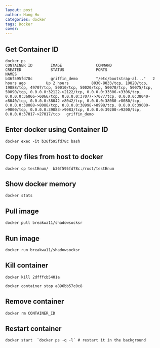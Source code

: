 ```yaml
---
layout: post
author: Hang Hu
categories: docker
tags: Docker 
cover: 
---
```


## Get Container ID

```
docker ps
CONTAINER ID        IMAGE               COMMAND                  CREATED             STATUS              PORTS                                                                                                                                                                                                                                                                                                                                                                                                                                         NAMES
b36f595fd78c        griffin_demo        "/etc/bootstrap-al..."   2 hours ago         Up 2 hours          8030-8033/tcp, 10020/tcp, 19888/tcp, 49707/tcp, 50010/tcp, 50020/tcp, 50070/tcp, 50075/tcp, 50090/tcp, 0.0.0.0:32122->2122/tcp, 0.0.0.0:33306->3306/tcp, 0.0.0.0:36066->6066/tcp, 0.0.0.0:37077->7077/tcp, 0.0.0.0:38040->8040/tcp, 0.0.0.0:38042->8042/tcp, 0.0.0.0:38080->8080/tcp, 0.0.0.0:38088->8088/tcp, 0.0.0.0:38998->8998/tcp, 0.0.0.0:39000->9000/tcp, 0.0.0.0:39083->9083/tcp, 0.0.0.0:39200->9200/tcp, 0.0.0.0:37017->27017/tcp   griffin_demo
```


## Enter docker using Container ID


```
docker exec -it b36f595fd78c bash
```


## Copy files from host to docker


```
docker cp testEnum/  b36f595fd78c:/root/testEnum
```


## Show docker memory


```
docker stats
```


## Pull image


```
docker pull breakwa11/shadowsocksr
```


## Run image


```
docker run breakwa11/shadowsocksr
```


## Kill container


```
docker kill 2dfffcb5401a
```

```
docker container stop a896bb57c0c8
```

## Remove container

```
docker rm CONTAINER_ID
```

## Restart container

```
docker start  `docker ps -q -l` # restart it in the background
```
